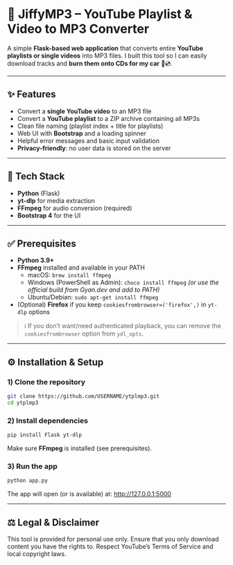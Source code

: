 # 🎵 JiffyMP3 – YouTube Playlist & Video to MP3 Converter

A simple **Flask-based web application** that converts entire **YouTube playlists or single videos** into MP3 files.
I built this tool so I can easily download tracks and **burn them onto CDs for my car** 🚗💿.

---

## ✨ Features
- Convert a **single YouTube video** to an MP3 file
- Convert a **YouTube playlist** to a ZIP archive containing all MP3s
- Clean file naming (playlist index + title for playlists)
- Web UI with **Bootstrap** and a loading spinner
- Helpful error messages and basic input validation
- **Privacy-friendly**: no user data is stored on the server

---

## 🧰 Tech Stack
- **Python** (Flask)
- **yt-dlp** for media extraction
- **FFmpeg** for audio conversion (required)
- **Bootstrap 4** for the UI

---

## ✅ Prerequisites
- **Python 3.9+**
- **FFmpeg** installed and available in your PATH
  - macOS: `brew install ffmpeg`
  - Windows (PowerShell as Admin): `choco install ffmpeg` *(or use the official build from Gyan.dev and add to PATH)*
  - Ubuntu/Debian: `sudo apt-get install ffmpeg`
- (Optional) **Firefox** if you keep `cookiesfrombrowser=('firefox',)` in `yt-dlp` options

> ℹ️ If you don’t want/need authenticated playback, you can remove the `cookiesfrombrowser` option from `ydl_opts`.

---

## ⚙️ Installation & Setup

### 1) Clone the repository
```bash
git clone https://github.com/USERNAME/ytplmp3.git
cd ytplmp3
```

### 2) Install dependencies
```bash
pip install Flask yt-dlp
```
Make sure **FFmpeg** is installed (see prerequisites).

### 3) Run the app
```bash
python app.py
```
The app will open (or is available) at: http://127.0.0.1:5000

---

## ⚖️ Legal & Disclaimer
This tool is provided for personal use only.
Ensure that you only download content you have the rights to. Respect YouTube’s Terms of Service and local copyright laws.
